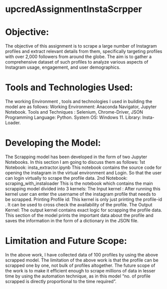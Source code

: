 # upcredAssignmentInstaScrpper
# Objective:
The objective of this assignment is to scrape a large number of Instagram profiles and extract
relevant details from them, specifically targeting profiles with over 2,000 followers from around
the globe. The aim is to gather a comprehensive dataset of such profiles to analyze various
aspects of Instagram usage, engagement, and user demographics.

# Tools and Technologies Used:
The working Environment , tools and technologies I used in building the model are as follows:
Working Environment: Anaconda Navigator, Jupyter Notebook.
Tools and Techniques : Selenium, Chrome-Driver, JSON
Programming Language: Python.
System OS: Windows 11.
Library: Insta-Loader.

# Developing the Model:
The Scrapping model has been developed in the form of two Jupyter Notebooks.
In this section I am going to discuss them as follows:
1st Notebook: insta_extractor.ipynb
This notebook contains the source code for opening the instagram in the virtual environment
and Login. So that the user can login virtually to scrape the profile data.
2nd Notebook: scraping_with_instaloader
This is the notebook which contains the main scrapping model divided into 3 kernels:
The Input kernel : After running this kernel user can enter the username of the instagram profile
that needs to be scrapped.
Printing Profile id: This kernel is only just printing the profile-id . It can be used to cross check
the availability of the profile.
The Output Kernel: The output kernel contains exact logic for scrapping the profile data. This
section of the model prints the important data about the profile and saves the information in the
form of a dictionary in the JSON file.

# Limitation and Future Scope:
In the above work, I have collected data of 100 profiles by using the above scrapped model. The
limitation of the above work is that the profile can be scrapped one by one, not bulk of profiles
altogether.
The future scope of the work is to make it efficient enough to scrape millions of data in lesser
time by using the automation technique, as in this model “no. of profile scrapped is directly
proportional to the time required”.


